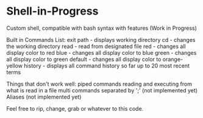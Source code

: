 # Shell-in-Progress
Custom shell, compatible with bash syntax with features (Work in Progress)

Built in Commands List:
exit
path               - displays working directory
cd <directory>     - changes the working directory
read               - read from designated file
red                - changes all display color to red
blue               - changes all display color to blue
green              - changes all display color to green
default            - changes all display color to orange-yellow
history            - displays all command history so far up to 20 most recent terms

Things that don't work well:
piped commands
reading and executing from what is read in a file
multi commands separated by ';' (not implemented yet)
Aliases (not implemented yet)

Feel free to rip, change, grab or whatever to this code.
